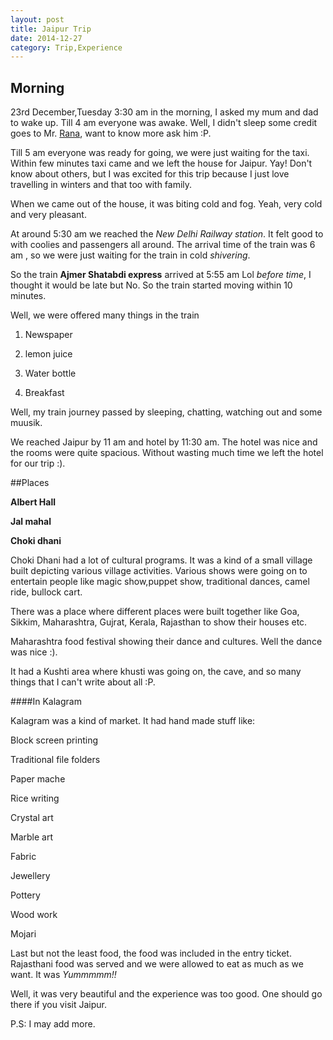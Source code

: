 ```yaml
---
layout: post
title: Jaipur Trip
date: 2014-12-27
category: Trip,Experience
---
```

## Morning
23rd December,Tuesday 3:30 am in the morning, I asked my mum and dad to wake up. Till 4 am everyone was awake. Well, I didn't sleep some credit goes to Mr. [Rana](https://www.facebook.com/TrigonaMinima), want to know more ask him :P. 

Till 5 am everyone was ready for going, we were just waiting for the taxi. Within few minutes taxi came and we left the house for Jaipur. Yay! Don't know about others, but I was excited for this trip because I just love travelling in winters and that too with family. 

When we came out of the house, it was biting cold and fog. Yeah, very cold and very pleasant. 

At around 5:30 am we reached the *New Delhi Railway station*. It felt good to  with coolies and passengers all around. The arrival time of the train was 6 am , so we were just waiting for the train in cold *shivering*. 

So the train **Ajmer Shatabdi express** arrived at 5:55 am Lol *before time*, I thought it would be late but No. So the train started moving within 10 minutes. 

Well, we were offered many things in the train

1. Newspaper

2. lemon juice

3. Water bottle

4. Breakfast

Well, my train journey passed by sleeping, chatting, watching out and some muusik.

We reached Jaipur by 11 am and hotel by 11:30 am. The hotel was nice and the rooms were quite spacious. Without wasting much time we left the hotel for our trip :).

##Places

**Albert Hall**

**Jal mahal**

**Choki dhani**

Choki Dhani had a lot of cultural programs. It was a kind of a small village built depicting various village activities. 
Various shows were going on to entertain people like magic show,puppet show, traditional dances, camel ride, bullock cart.

There was a place where different places were built together like Goa, Sikkim, Maharashtra, Gujrat, Kerala, Rajasthan to show their houses etc.

Maharashtra food festival showing their dance and cultures. Well the dance was nice :).

It had a Kushti area where khusti was going on, the cave, and so many things that I can't write about all :P.


####In Kalagram

Kalagram was a kind of market. It had hand made stuff like:

Block  screen printing

Traditional file folders

Paper mache

Rice writing

Crystal art

Marble art

Fabric

Jewellery 

Pottery

Wood work

Mojari 

Last but not the least food, the food was included in the entry ticket. Rajasthani food was served and we were allowed to eat as much as we want. It was *Yummmmm!!*

Well, it was very beautiful and the experience was too good. One should go there if you visit Jaipur. 

P.S: I may add more.
